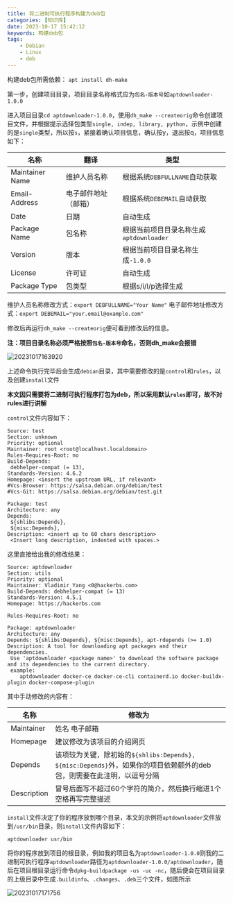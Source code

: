 ```yaml
---
title: 将二进制可执行程序构建为deb包
categories: [知识库]
date: 2023-10-17 15:42:12
keywords: 构建deb包
tags:
    - Debian
    - Linux
    - deb
---
```


构建deb包所需依赖：
`apt install dh-make`

<!-- more -->

第一步，创建项目目录，项目目录名称格式应为`包名-版本号`如`aptdownloader-1.0.0`

进入项目目录`cd aptdownloader-1.0.0`，使用`dh_make --createorig`命令创建项目文件，并根据提示选择包类型`single, indep, library, python`，示例中创建的是`single`类型，所以按`s`，紧接着确认项目信息，确认按y，退出按q，项目信息如下：

|名称|翻译|类型|
|---|---|---|
|Maintainer Name|维护人员名称|根据系统`DEBFULLNAME`自动获取|
|Email-Address|电子邮件地址（邮箱）|根据系统`DEBEMAIL`自动获取|
|Date|日期|自动生成|
|Package Name|包名称|根据当前项目目录名称生成`aptdownloader`|
|Version|版本|根据当前项目目录名称生成`-1.0.0`|
|License|许可证|自动生成|
|Package Type|包类型|根据s/i/l/p选择生成|

维护人员名称修改方式：`export DEBFULLNAME="Your Name"`
电子邮件地址修改方式：`export DEBEMAIL="your.email@example.com"`

修改后再运行`dh_make --createorig`便可看到修改后的信息。

**注：项目目录名称必须严格按照`包名-版本号`命名，否则dh_make会报错**

![20231017163920](https://img.hackerbs.com//20231017163920.png)

上述命令执行完毕后会生成`debian`目录，其中需要修改的是`control`和`rules`，以及创建`install`文件

**本文因只需要将二进制可执行程序打包为deb，所以采用默认`rules`即可，故不对rules进行讲解**

`control`文件内容如下：

```shell
Source: test
Section: unknown
Priority: optional
Maintainer: root <root@localhost.localdomain>
Rules-Requires-Root: no
Build-Depends:
 debhelper-compat (= 13),
Standards-Version: 4.6.2
Homepage: <insert the upstream URL, if relevant>
#Vcs-Browser: https://salsa.debian.org/debian/test
#Vcs-Git: https://salsa.debian.org/debian/test.git

Package: test
Architecture: any
Depends:
 ${shlibs:Depends},
 ${misc:Depends},
Description: <insert up to 60 chars description>
 <Insert long description, indented with spaces.>
 ```

这里直接给出我的修改结果：

```shell
Source: aptdownloader
Section: utils
Priority: optional
Maintainer: Vladimir Yang <0@hackerbs.com>
Build-Depends: debhelper-compat (= 13)
Standards-Version: 4.5.1
Homepage: https://hackerbs.com

Rules-Requires-Root: no

Package: aptdownloader
Architecture: any
Depends: ${shlibs:Depends}, ${misc:Depends}, apt-rdepends (>= 1.0)
Description: A tool for downloading apt packages and their dependencies.
 Use 'aptdownloader <package name>' to download the software package and its dependencies to the current directory.
 example:
    aptdownloader docker-ce docker-ce-cli containerd.io docker-buildx-plugin docker-compose-plugin
```

其中手动修改的内容有：

|名称|修改为|
|---|---|
|Maintainer|姓名 电子邮箱|
|Homepage|建议修改为该项目的介绍网页|
|Depends|该项较为关键，除初始的`${shlibs:Depends}, ${misc:Depends}`外，如果你的项目依赖额外的deb包，则需要在此注明，以逗号分隔|
|Description|冒号后面写不超过60个字符的简介，然后换行缩进1个空格再写完整描述|

`install`文件决定了你的程序放到哪个目录，本文的示例将`aptdownloader`文件放到`/usr/bin`目录，则`install`文件内容如下：

```shell
aptdownloader usr/bin
```

将你的程序放到项目的根目录，例如我的项目名为`aptdownloader-1.0.0`则我的二进制可执行程序`aptdownloader`路径为`aptdownloader-1.0.0/aptdownloader`，随后在项目根目录运行命令`dpkg-buildpackage -us -uc -nc`，随后便会在项目目录的上级目录中生成`.buildinfo`、`.changes`、`.deb`三个文件，如图所示

![20231017171756](https://img.hackerbs.com//20231017171756.png)